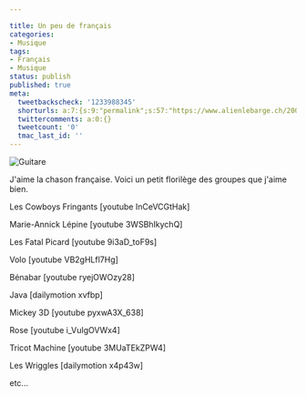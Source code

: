 ```yaml
---

title: Un peu de français
categories:
- Musique
tags:
- Français
- Musique
status: publish
published: true
meta:
  tweetbackscheck: '1233988345'
  shorturls: a:7:{s:9:"permalink";s:57:"https://www.alienlebarge.ch/2008/03/15/un-peu-de-francais/";s:7:"tinyurl";s:25:"https://tinyurl.com/b8hrkh";s:4:"isgd";s:17:"https://is.gd/incS";s:5:"bitly";s:19:"https://bit.ly/14ltl";s:5:"snipr";s:22:"https://snipr.com/bam2p";s:5:"snurl";s:22:"https://snurl.com/bam2p";s:7:"snipurl";s:24:"https://snipurl.com/bam2p";}
  twittercomments: a:0:{}
  tweetcount: '0'
  tmac_last_id: ''
---
```

<img src="https://dlgjp9x71cipk.cloudfront.net/2008/03/chansonfrancaise.png" alt="Guitare" />

J'aime la chason française. Voici un petit florilège des groupes que j'aime bien.

<!--more-->

Les Cowboys Fringants
[youtube InCeVCGtHak]

Marie-Annick Lépine
[youtube 3WSBhIkychQ]

Les Fatal Picard
[youtube 9i3aD_toF9s]

Volo
[youtube VB2gHLfl7Hg]

Bénabar
[youtube ryejOWOzy28]

Java
[dailymotion xvfbp]

Mickey 3D
[youtube pyxwA3X_638]

Rose
[youtube i_VuIgOVWx4]

Tricot Machine
[youtube 3MUaTEkZPW4]

Les Wriggles
[dailymotion x4p43w]

etc...
